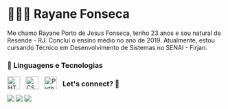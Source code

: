 # 👩🏻‍💻 Rayane Fonseca

Me chamo Rayane Porto de Jesus Fonseca, tenho 23 anos e sou natural de Resende - RJ. Concluí o ensino médio no ano de 2019. Atualmente, estou cursando Técnico em Desenvolvimento de Sistemas no SENAI - Firjan. 

### 🤖 Linguagens e Tecnologias

<img 
    align="left" 
    alt="HTML"
    title="HTML" 
    width="30px" 
    style="padding-right: 10px;" 
    src="https://cdn.jsdelivr.net/gh/devicons/devicon@latest/icons/html5/html5-original.svg" 
/>
<img 
    align="left" 
    alt="CSS" 
    title="CSS"
    width="30px" 
    style="padding-right: 10px;" 
    src="https://cdn.jsdelivr.net/gh/devicons/devicon@latest/icons/css3/css3-original.svg" 
/>
<img 
    align="left" 
    alt="Python" 
    title="Python"
    width="30px" 
    style="padding-right: 10px;" 
    src="https://cdn.jsdelivr.net/gh/devicons/devicon@latest/icons/python/python-original.svg" 
/>


### Let's connect? 🤝 
 
<a href="https://www.linkedin.com/in/rayane-porto-b84b272b0"><img src="https://img.shields.io/badge/LinkedIn-0077B5?style=for-the-badge&logo=linkedin&logoColor=white"/></a>
<a href="https://www.instagram.com/rportodj/"><img src="https://img.shields.io/badge/Instagram-E4405F?style=for-the-badge&logo=instagram&logoColor=white"/></a>
<a href="mailto:rayane15526@gmail.com"><img src="https://img.shields.io/badge/Gmail-D14836?style=for-the-badge&logo=gmail&logoColor=white"/></a>
